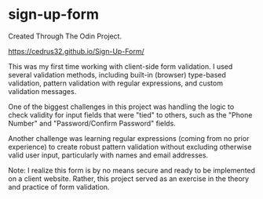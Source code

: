 # sign-up-form

Created Through The Odin Project.

https://cedrus32.github.io/Sign-Up-Form/

This was my first time working with client-side form validation. I used several validation methods, including built-in (browser) type-based validation, pattern validation with regular expressions, and custom validation messages.

One of the biggest challenges in this project was handling the logic to check validity for input fields that were "tied" to others, such as the "Phone Number" and "Password/Confirm Password" fields.

Another challenge was learning regular expressions (coming from no prior experience) to create robust pattern validation without excluding otherwise valid user input, particularly with names and email addresses.

Note: I realize this form is by no means secure and ready to be implemented on a client website. Rather, this project served as an exercise in the theory and practice of form validation.

